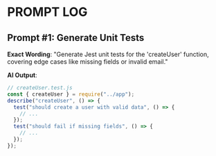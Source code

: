 # PROMPT LOG

## Prompt #1: Generate Unit Tests

**Exact Wording**:
"Generate Jest unit tests for the 'createUser' function, covering edge cases like missing fields or invalid email."

**AI Output**:

```js
// createUser.test.js
const { createUser } = require("../app");
describe("createUser", () => {
  test("should create a user with valid data", () => {
    // ...
  });
  test("should fail if missing fields", () => {
    // ...
  });
});
```
